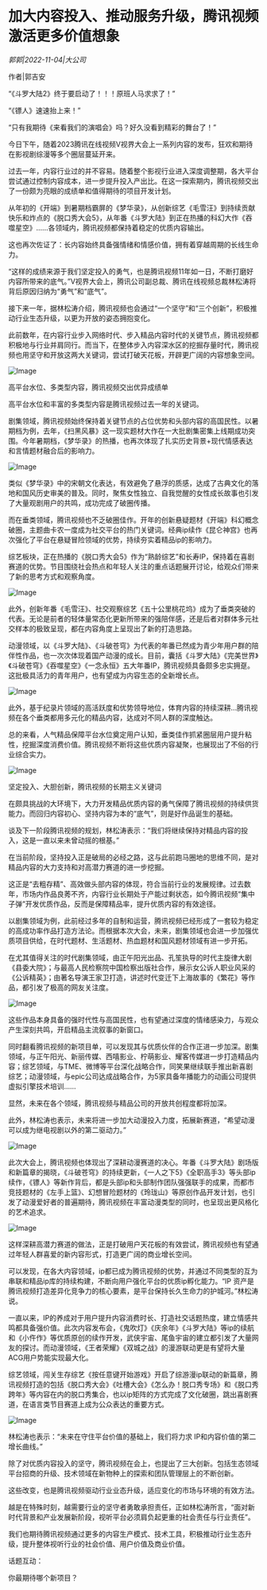 # 加大内容投入、推动服务升级，腾讯视频激活更多价值想象

*郭郭|2022-11-04|大公司*

作者|郭吉安

“《斗罗大陆2》终于要启动了！！！原班人马求求了！”

“《镖人》速速抬上来！”

“只有我期待《来看我们的演唱会》吗？好久没看到精彩的舞台了！”

今日下午，随着2023腾讯在线视频V视界大会上一系列内容的发布，狂欢和期待在影视剧综漫等多个圈层蔓延开来。

过去一年，内容行业过的并不容易。随着整个影视行业进入深度调整期，各大平台尝试通过控制内容成本，进一步提升投入产出比。在这一探索期内，腾讯视频交出了一份颇为亮眼的成绩单和值得期待的项目开发计划。

从年初的《开端》到暑期档霸屏的《梦华录》，从创新综艺《毛雪汪》到持续贡献快乐和炸点的《脱口秀大会5》，从年番《斗罗大陆》到正在热播的科幻大作《吞噬星空》……各领域内，腾讯视频都保持着稳定的优质内容输出。

这也再次佐证了：长内容始终具备强情绪和情感价值，拥有着穿越周期的长线生命力。

“这样的成绩来源于我们坚定投入的勇气，也是腾讯视频11年如一日，不断打磨好内容所带来的底气。”V视界大会上，腾讯公司副总裁、腾讯在线视频总裁林松涛将背后原因归纳为“勇气”和“底气”。

接下来一年，据林松涛介绍，腾讯视频也会通过“一个坚守”和“三个创新”，积极推动行业生态升级，以更为开放的姿态拥抱变化。

此前数年，在内容行业步入网络时代、步入精品内容时代的关键节点，腾讯视频都积极地与行业并肩同行。而当下，在整体步入内容深水区的挖掘存量时代，腾讯视频也用坚守和开放这两大关键词，尝试打破天花板，开辟更广阔的内容想象空间。

![Image](https://p9.toutiaoimg.com/img/tos-cn-i-qvj2lq49k0/7810808420fc4409969413462bc0f1be~tplv-tt-shrink:640:0.image)

高平台水位、多类型内容，腾讯视频交出优异成绩单

高平台水位和丰富的多类型内容是腾讯视频过去一年的关键词。

剧集领域，腾讯视频始终保持着关键节点的占位优势和头部内容的高国民性。以暑期档为例，去年，《扫黑风暴》这一现实题材大作在一大批剧集密集上线期成功突围。今年暑期档，《梦华录》的热播，也再次体现了扎实历史背景+现代情感表达和言情题材融合后的影响力。

![Image](https://p3.toutiaoimg.com/img/tos-cn-i-qvj2lq49k0/73d0d5c772714569bb36f8d8ef6b0a87~tplv-tt-shrink:640:0.image)

类似《梦华录》中的宋朝文化表达，有效避免了悬浮的质感，达成了古典文化的落地和国风历史审美的普及。同时，聚焦女性独立、自我觉醒的女性成长故事也引发了大量观剧用户的共鸣，成功完成了破圈传播。

而在垂类领域，腾讯视频也不乏破圈佳作。开年的创新悬疑题材《开端》科幻概念破圈，主题曲卡农一度成为社交平台的热门关键词。经典ip续作《昆仑神宫》也再次强化了平台在悬疑冒险领域的优势，持续夯实着精品ip的影响力。

综艺板块，正在热播的《脱口秀大会5》作为“熟龄综艺”和长寿IP，保持着在喜剧赛道的优势。节目围绕社会热点和年轻人关注的重点话题展开讨论，给观众们带来了新的思考方式和观察角度。

![Image](https://p6.toutiaoimg.com/img/tos-cn-i-qvj2lq49k0/bb3dfc40750240a88b531255e7de4250~tplv-tt-shrink:640:0.image)

此外，创新年番《毛雪汪》、社交观察综艺《五十公里桃花坞》成为了垂类突破的代表。无论是前者的轻体量常态化更新所带来的强陪伴感，还是后者对群体多元社交样本的极致呈现，都在内容角度上呈现出了新的打造思路。

动漫领域，以《斗罗大陆》、《斗破苍穹》为代表的年番已然成为青少年用户群的陪伴性作品，也一次次体现着国产动漫的成长。目前，囊括《斗罗大陆》《完美世界》《斗破苍穹》《吞噬星空》《一念永恒》五大年番IP，腾讯视频具备颇多忠实拥趸。这批极具活力的青年用户，也有望成为内容生态的全新增长点。

![Image](https://p3.toutiaoimg.com/img/tos-cn-i-qvj2lq49k0/2582c4d4b4824951bf8a8f22afd5a111~tplv-tt-shrink:640:0.image)

此外，基于纪录片领域的高活跃度和优势领导地位，体育内容的持续深耕…腾讯视频在各个垂类都用多元化的精品内容，达成对不同人群的深度触达。

总的来看，人气精品保障平台水位奠定用户认知，垂类佳作抓紧圈层用户提升粘性，挖掘深度消费价值。腾讯视频不断将这些优质内容凝聚，也展现出了不俗的行业综合实力。

![Image](https://p6.toutiaoimg.com/img/tos-cn-i-qvj2lq49k0/3210a3534b954de69c7be2965721f326~tplv-tt-shrink:640:0.image)

坚定投入、大胆创新，腾讯视频的长期主义关键词

在颇具挑战的大环境下，大力开发精品优质内容的勇气保障了腾讯视频的持续供货能力。而回归内容初心、坚持内容为本的“底气”，则是好作品诞生的基础。

谈及下一阶段腾讯视频的规划，林松涛表示：“我们将继续保持对精品内容的投入，这是一直以来未曾动摇的根基。”

在当前阶段，坚持投入正是破局的必经之路，这与此前跑马圈地的思维不同，是对精品内容的大力支持和对高潜力赛道的进一步挖掘。

这正是“去粗存精”、高效做头部内容的体现，符合当前行业的发展规律。过去数年，市场内作品良莠不齐，内容行业长期处于产能过剩状态，如今腾讯视频“集中子弹”开发优质作品，反而是保障精品率，提升优质内容的有效途径。

以剧集领域为例，此前经过多年的自制和运营，腾讯视频已经形成了一套较为稳定的高成功率作品打造方法论。而根据本次大会，未来，剧集领域也会进一步加强优质项目供给，在时代题材、生活题材、热血题材和国风题材领域有进一步开拓。

在尤其值得关注的时代剧集领域，由正午阳光出品、孔笙执导的时代主旋律大剧《县委大院》；与最高人民检察院中国检察出版社合作，展示女公诉人职业风采的《公诉精英》；由著名导演王家卫打造，讲述时代变迁下上海故事的《繁花》等作品，都引发了极高的网友关注度。

![Image](https://p9.toutiaoimg.com/img/tos-cn-i-qvj2lq49k0/f4e13aea3e40419d9f0e847c75947be2~tplv-tt-shrink:640:0.image)

这些作品本身具备的强时代性与高国民性，也有望通过深度的情绪感染力，与观众产生深刻共鸣，开启精品主流叙事的新窗口。

同时翻看腾讯视频的新项目单，可以发现其与优质伙伴的合作正进一步加深。剧集领域，与正午阳光、新丽传媒、西嘻影业、柠萌影业、耀客传媒进一步打造精品内容；综艺领域，与TME、微博等平台深化战略合作，同笑果继续联手推出新喜剧综艺；动漫领域，与epic公司达成战略合作，为5家具备年播能力的动画公司提供虚拟引擎技术培训……

显然，未来在各个领域，腾讯视频与精品公司的开放共创程度都将加深。

此外，林松涛也表示，未来将进一步加大动漫投入力度，拓展新赛道，“希望动漫可以成为继电视剧以外的第二驱动力。”

![Image](https://p26.toutiaoimg.com/img/tos-cn-i-qvj2lq49k0/1d9445b7d8bb4fe9b454cab1182bdcf4~tplv-tt-shrink:640:0.image)

此次大会上，腾讯视频也体现出了深耕动漫赛道的决心。年番《斗罗大陆》剧场版和新篇章的揭晓，《斗破苍穹》的持续更新，《一人之下5》《全职高手3》等头部ip续作，《镖人》等新作背后，都是头部ip和头部制作团队强强联手的成果，而都市竞技题材的《左手上篮》、幻想冒险题材的《玲珑山》等原创作品开发计划，也引发了动漫爱好者的普遍期待，腾讯视频在丰富动漫类型的同时，也呈现出更风格化的艺术追求。

![Image](https://p9.toutiaoimg.com/img/tos-cn-i-qvj2lq49k0/390b97d6c7e046338be7e08fa7d7355c~tplv-tt-shrink:640:0.image)

这样深耕高潜力赛道的做法，正是打破用户天花板的有效尝试，腾讯视频也有望通过年轻人群喜爱的新内容形式，打造更广阔的商业增长空间。

可以发现，在各大内容领域，ip都已成为腾讯视频的优势，并通过不同类型的互为串联和精品ip库的持续构建，不断向用户强化平台的优质ip孵化能力。“IP 资产是腾讯视频打造差异化竞争力的核心要素，是平台保持长久生命力的护城河。”林松涛说。

一直以来，IP的养成对于用户提升内容消费时长、打造社交话题热度，建立情感共鸣都具备强价值。此次内容发布会，《鬼吹灯》《庆余年》《斗罗大陆》等ip的续航和《小仵作》等优质原创的续作开发，武侠宇宙、尾鱼宇宙的建立都引发了大量网友的探讨。而动漫领域，《王者荣耀》《双城之战》的漫游联动更是有望将大量ACG用户势能实现最大化。

综艺领域，闯关生存综艺《按任意键开始游戏》开启了综游漫ip联动的新篇章，腾讯视频打造的包括《脱口秀大会》《吐槽大会》《怎么办！脱口秀专场》和《脱口秀跨年》等内容在内的脱口秀集合，也以ip矩阵的方式完成了文化破圈，跳出喜剧赛道，在语言类节目赛道上成为公众表达的重要方式。

![Image](https://p3.toutiaoimg.com/img/tos-cn-i-qvj2lq49k0/7e8bed782c9a44c5b7d759515cd53364~tplv-tt-shrink:640:0.image)

林松涛也表示：“未来在守住平台价值的基础上，我们将力求 IP和内容价值的第二增长曲线。”

除了对优质内容投入的坚守，腾讯视频在会上，也提出了三大创新。包括生态领域平台招商的升级、技术领域在新物种上的探索和团队管理层上的不断创新。

这些改变，也是腾讯视频驱动行业业态升级，适应变化的市场与环境的有效方法。

越是在特殊时刻，越需要行业的坚守者勇敢承担责任，正如林松涛所言，“面对新时代背景和产业发展新阶段，视听平台必须肩负起更重的社会责任与行业责任”。

我们也期待腾讯视频通过更多的内容生产模式、技术工具，积极推动行业生态升级，提升整体视听行业的社会价值、用户价值及商业价值。

话题互动：

你最期待哪个新项目？

